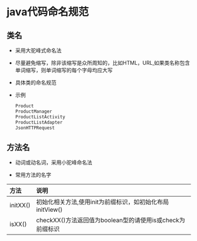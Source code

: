 # java代码命名规范

## 类名

- 采用大驼峰式命名法
- 尽量避免缩写，除非该缩写是众所周知的，比如HTML，URL,如果类名称包含单词缩写，则单词缩写的每个字母均应大写
- 具体类的命名规范
- 示例

  ```java
  Product
  ProductManager
  ProductListActivity
  ProductListAdapter
  JsonHTTPRequest
  ```

## 方法名

- 动词或动名词，采用小驼峰命名法

- 常用方法的名字

方法       | 说明
:------- | :---------------------------------------
initXX() | 初始化相关方法,使用init为前缀标识，如初始化布局initView()
isXX()   | checkXX()方法返回值为boolean型的请使用is或check为前缀标识
